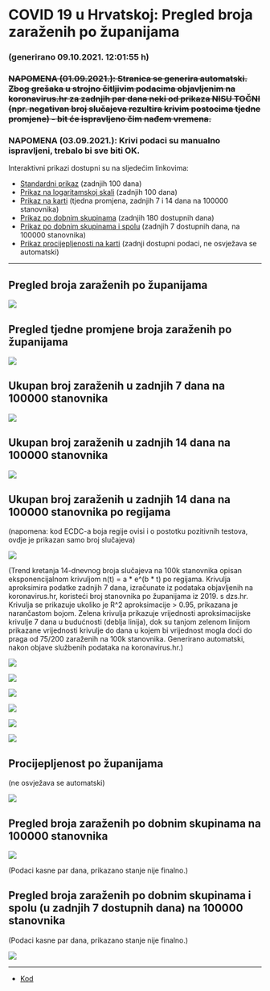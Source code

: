 # COVID 19 u Hrvatskoj: Pregled broja zaraženih po županijama

### (generirano 09.10.2021. 12:01:55 h)

### ~~NAPOMENA (01.09.2021.): Stranica se generira automatski. Zbog grešaka u strojno čitljivim podacima objavljenim na koronavirus.hr za zadnjih par dana neki od prikaza NISU TOČNI (npr. negativan broj slučajeva rezultira krivim postocima tjedne promjene) - bit će ispravljeno čim nađem vremena.~~

### NAPOMENA (03.09.2021.): Krivi podaci su manualno ispravljeni, trebalo bi sve biti OK.

Interaktivni prikazi dostupni su na sljedećim linkovima:

- [Standardni prikaz](html/index.html) (zadnjih 100 dana)
- [Prikaz na logaritamskoj skali](html/index_log.html) (zadnjih 100 dana)
- [Prikaz na karti](html/index_map.html) (tjedna promjena, zadnjih 7 i 14 dana na 100000 stanovnika)
- [Prikaz po dobnim skupinama](html/index_per_age.html) (zadnjih 180 dostupnih dana)
- [Prikaz po dobnim skupinama i spolu](html/index_pyramid.html) (zadnjih 7 dostupnih dana, na 100000 stanovnika)
- [Prikaz procijepljenosti na karti](html/index_vaccination.html) (zadnji dostupni podaci, ne osvježava se automatski)

-----

## Pregled broja zaraženih po županijama

![](img/2021_10_08_line_plots.png)

## Pregled tjedne promjene broja zaraženih po županijama

![](img/2021_10_08_map.png)

## Ukupan broj zaraženih u zadnjih 7 dana na 100000 stanovnika

![](img/2021_10_08_map_7_day_per_100k.png)

## Ukupan broj zaraženih u zadnjih 14 dana na 100000 stanovnika

![](img/2021_10_08_map_14_day_per_100k.png)

## Ukupan broj zaraženih u zadnjih 14 dana na 100000 stanovnika po regijama

(napomena: kod ECDC-a boja regije ovisi i o postotku pozitivnih testova, ovdje je prikazan samo broj slučajeva)

![](img/2021_10_08_map_14_day_per_100k_region.png)

(Trend kretanja 14-dnevnog broja slučajeva na 100k stanovnika opisan eksponencijalnom krivuljom n(t) = a * e^(b * t) po regijama. Krivulja aproksimira podatke zadnjih 7 dana, izračunate iz podataka objavljenih na koronavirus.hr, koristeći broj stanovnika po županijama iz 2019. s dzs.hr. Krivulja se prikazuje ukoliko je R^2 aproksimacije > 0.95, prikazana je narančastom bojom. Zelena krivulja prikazuje vrijednosti aproksimacijske krivulje 7 dana u budućnosti (deblja linija), dok su tanjom zelenom linijom prikazane vrijednosti krivulje do dana u kojem bi vrijednost mogla doći do praga od 75/200 zaraženih na 100k stanovnika. Generirano automatski, nakon objave službenih podataka na koronavirus.hr.)

![](img/2021_10_08_current_Jadranska_Hrvatska.png)

![](img/2021_10_08_current_Panonska_Hrvatska.png)

![](img/2021_10_08_current_Grad_Zagreb.png)

![](img/2021_10_08_current_Sjeverna_Hrvatska.png)

![](img/2021_10_08_current_Republika_Hrvatska.png)

![](img/2021_10_08_cases_hospitalisations_deaths_Republika_Hrvatska.png)

## Procijepljenost po županijama

(ne osvježava se automatski)

![](img/2021_10_08_vaccination.png)

## Pregled broja zaraženih po dobnim skupinama na 100000 stanovnika

![](img/2021_10_08_per_age_group.png)

(Podaci kasne par dana, prikazano stanje nije finalno.)

## Pregled broja zaraženih po dobnim skupinama i spolu (u zadnjih 7 dostupnih dana) na 100000 stanovnika

(Podaci kasne par dana, prikazano stanje nije finalno.)

![](img/2021_10_08_pyramid.png)

-----

- [Kod](https://github.com/ppalasek/covid_plots_croatia)


